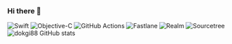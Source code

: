 ### Hi there 👋
<!-- <code><img height="40" src="https://raw.githubusercontent.com/github/explore/80688e429a7d4ef2fca1e82350fe8e3517d3494d/topics/ios/ios.png"></code>
<code><img height="40" src="https://raw.githubusercontent.com/github/explore/80688e429a7d4ef2fca1e82350fe8e3517d3494d/topics/swift/swift.png"></code>
<code><img height="22" src="https://raw.githubusercontent.com/github/explore/80688e429a7d4ef2fca1e82350fe8e3517d3494d/topics/objective-c/objective-c.png"></code>
<code><img height="40" src="https://www.vectorlogo.zone/logos/apple_objectivec/apple_objectivec-icon.svg"></code> -->

<!-- ![iOS](https://img.shields.io/badge/iOS-000000.svg?&style=flat-square&logo=Apple&logoColor=white) -->
![Swift](https://img.shields.io/badge/Swift-FA7343.svg?&style=flat-square&logo=Swift&logoColor=white)
![Objective-C](https://img.shields.io/badge/Objective--C-CFA069.svg?&style=flat-square&logo=C&logoColor=white)
![GitHub Actions](https://img.shields.io/badge/GitHub%20Actions-00A551.svg?&style=flat-square&logo=GitHubActions&logoColor=white)
![Fastlane](https://img.shields.io/badge/Fastlane-853FE0.svg?&style=flat-square&logo=Fastlane&logoColor=white)
![Realm](https://img.shields.io/badge/Realm-39477F.svg?&style=flat-square&logo=Realm&logoColor=white)
![Sourcetree](https://img.shields.io/badge/Sourcetree-0052CC.svg?&style=flat-square&logo=Sourcetree&logoColor=white)
<br />
![dokgi88 GitHub stats](https://github-readme-stats.vercel.app/api?username=dokgi88&show_icons=true&theme=gruvbox&count_private=true&custom_title=sumin's%20Github%20Stats%20----------------------------------------&bg_color=ffffff&border_color=ffffff)
<br />

<!--
**dokgi88/dokgi88** is a ✨ _special_ ✨ repository because its `README.md` (this file) appears on your GitHub profile.

Here are some ideas to get you started:

- 🔭 I’m currently working on ...
- 🌱 I’m currently learning ...
- 👯 I’m looking to collaborate on ...
- 🤔 I’m looking for help with ...
- 💬 Ask me about ...
- 📫 How to reach me: ...
- 😄 Pronouns: ...
- ⚡ Fun fact: ...
-->
